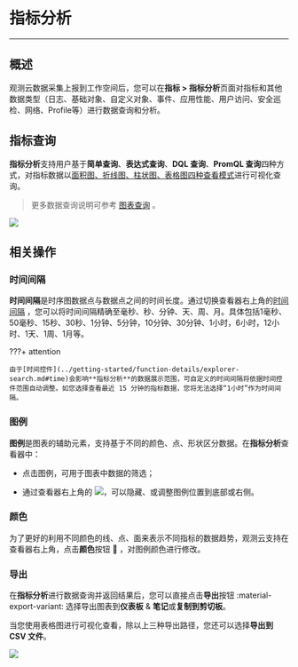# 指标分析
---

## 概述

观测云数据采集上报到工作空间后，您可以在**指标 > 指标分析**页面对指标和其他数据类型（日志、基础对象、自定义对象、事件、应用性能、用户访问、安全巡检、网络、Profile等）进行数据查询和分析。

## 指标查询

**指标分析**支持用户基于**简单查询**、**表达式查询**、**DQL 查询**、**PromQL 查询**四种方式，对指标数据以<u>面积图、折线图、柱状图、表格图四种查看模式</u>进行可视化查询。

> 更多数据查询说明可参考 [图表查询](../scene/visual-chart/chart-query.md#query) 。

![](img/4.changelog_1.2.png)

## 相关操作

### 时间间隔

**时间间隔**是时序图数据点与数据点之间的时间长度。通过切换查看器右上角的[时间间隔](../scene/visual-chart/timeseries-chart.md#advanced-setting) ，您可以将时间间隔精确至毫秒、秒、分钟、天、周、月。具体包括1毫秒、50毫秒、15秒、30秒、1分钟、5分钟，10分钟、30分钟、1小时，6小时，12小时、1天、1周、1月等。

???+ attention

    由于[时间控件](../getting-started/function-details/explorer-search.md#time)会影响**指标分析**的数据展示范围，可自定义的时间间隔将依据时间控件范围自动调整。如您选择查看最近 15 分钟的指标数据，您将无法选择“1小时”作为时间间隔。



### 图例

**图例**是图表的辅助元素，支持基于不同的颜色、点、形状区分数据。在**指标分析**查看器中：

- 点击图例，可用于图表中数据的筛选；  

- 通过查看器右上角的 ![](img/icon1.png)，可以隐藏、或调整图例位置到底部或右侧。



### 颜色

为了更好的利用不同颜色的线、点、面来表示不同指标的数据趋势，观测云支持在查看器右上角，点击**颜色**按钮 :art: ，对图例颜色进行修改。

### 导出

在**指标分析**进行数据查询并返回结果后，您可以直接点击**导出**按钮 :material-export-variant: 选择导出图表到**仪表板** & **笔记**或**复制到剪切板**。

当您使用表格图进行可视化查看，除以上三种导出路径，您还可以选择**导出到 CSV 文件**。

![](img/chart-1.png)

